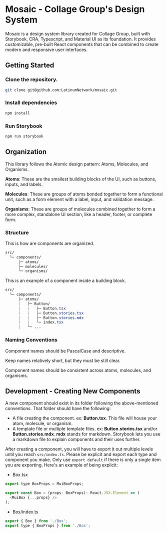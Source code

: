 # Mosaic - Collage Group's Design System

Mosaic is a design system library created for Collage Group, built with Storybook, CRA, Typescript, and Material UI as its foundation. It provides customizable, pre-built React components that can be combined to create modern and responsive user interfaces.

## Getting Started

### Clone the repository.

```bash
git clone git@github.com:LatinumNetwork/mosaic.git
```

### Install dependencies

```bash
npm install
```

### Run Storybook

```bash
npm run storybook
```

## Organization

This library follows the Atomic design pattern: Atoms, Molecules, and Organisms.

**Atoms**: These are the smallest building blocks of the UI, such as buttons, inputs, and labels.

**Molecules**: These are groups of atoms bonded together to form a functional unit, such as a form element with a label, input, and validation message.

**Organisms**: These are groups of molecules combined together to form a more complex, standalone UI section, like a header, footer, or complete form.

### Structure

This is how are components are organized.

```css
src/
  └─ components/
      ├─ atoms/
      ├─ molecules/
      └─ organisms/
```

This is an example of a component inside a building block.

```css
src/
  └─ components/
      ├─ atoms/
      |   ├─ Button/
      |   |   ├─ Button.tsx
      |   |   ├─ Button.stories.tsx
      |   |   ├─ Button.stories.mdx
      |   |   └─ index.tsx
      |   └─ ...

```

### Naming Conventions

Component names should be PascalCase and descriptive.

Keep names relatively short, but they must be still clear.

Component names should be consistent across atoms, molecules, and organisms.

## Development - Creating New Components

A new component should exist in its folder following the above-mentioned conventions. That folder should have the following:

-   A file creating the component. ex: **Button.tsx**. This file will house your atom, molecule, or organism.
-   A template file or multiple template files. ex: **Button.stories.tsx** and/or **Button.stories.mdx**. **mdx** stands for markdown. Storybook lets you use a markdown file to explain components and their uses further.

After creating a component, you will have to export it out multiple levels until you reach `src/index.ts`. Please be explicit and export each type and component you make. Only use `export default` if there is only a single item you are exporting. Here's an example of being explicit:

- Box.tsx
```javascript
export type BoxProps = MuiBoxProps;

export const Box = (props: BoxProps): React.JSX.Element => (
  <MuiBox {...props} />
);
```

- Box/index.ts
```javascript
export { Box } from './Box';
export type { BoxProps } from './Box';
```
